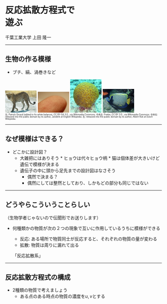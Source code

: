 # 反応拡散方程式で<br />遊ぶ


千葉工業大学 上田 隆一

---

## 生物の作る模様

* ブチ、縞、渦巻きなど　　　　　　　　　　　　　　<br />

<img width="20%" src="figs/Namibie_Etosha_Leopard_01edit.jpg" />
<img width="20%" src="figs/Fingerprint_detail_on_male.jpg" />
<img width="20%" src="figs/Brain_coral.jpg" />
<img width="20%" src="figs/Pomocanthus_imperator.jpg" />
<br />


<div style="font-size:50%;line-height:100%">左: Patrick Giraud (edited to fix white balance), CC BY-SA 3.0 <https://creativecommons.org/licenses/by-sa/3.0/>, via Wikimedia Commons. 中央左: Frettie, CC BY 3.0 <https://creativecommons.org/licenses/by/3.0>, via Wikimedia Commons. 中央右: released into the public domain by its author, Janderk at English Wikipedia. 右: released into the public domain by its author, Albert Kok at Dutch Wikipedia.</div>

---

## なぜ模様はできる？

* どこかに設計図？
   * 大雑把にはありそう
         * ヒョウは代々ヒョウ柄
         * 猫は個体差が大きいけど遺伝で模様が決まる
   * 遺伝子の中に頭から足先までの設計図はなさそう
      * 偶然で決まる？
      * 偶然にしては整然としており、しかもどの部分も同じではない

---

## どうやらこういうことらしい

（生物学者じゃないので伝聞形でお送りします）

* 何種類かの物質が次の２つの現象で互いに作用しているうちに模様ができる
  * 反応: ある場所で物質同士が反応すると、それぞれの物質の量が変わる
  * 拡散: 物質は周りに漏れて出る
  
  
  「反応拡散系」
  
---

## 反応拡散方程式の構成

* 2種類の物質で考えましょう
  * ある点のある時点の物質の濃度を$u, v$とする



